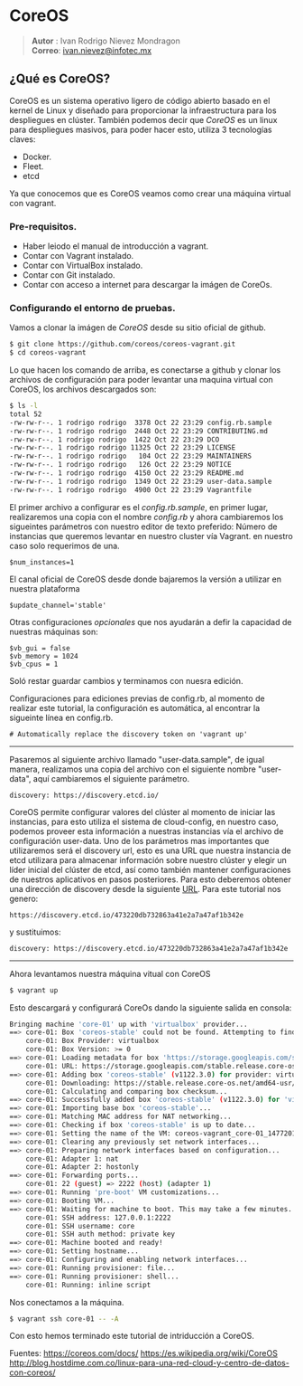 # CoreOS

> **Autor** : Ivan Rodrigo Nievez Mondragon  
> **Correo**: ivan.nievez@infotec.mx

## ¿Qué es CoreOS?
CoreOS es un sistema operativo ligero de código abierto basado en el kernel de Linux y diseñado para proporcionar la infraestructura para los despliegues en clúster. También podemos decir que *CoreOS* es un linux para despliegues masivos, para poder hacer esto, utiliza 3 tecnologías claves:
- Docker.
- Fleet.
- etcd

Ya que conocemos que es CoreOS veamos como crear una máquina virtual con vagrant.

### Pre-requisitos.
- Haber leiodo el manual de introducción a vagrant.
- Contar con Vagrant instalado.
- Contar con VirtualBox instalado.
- Contar con Git instalado.
- Contar con acceso a internet para descargar la imágen de CoreOs.

### Configurando el entorno de pruebas.
Vamos a clonar la imágen de *CoreOS* desde su sitio oficial de github.
```bash
$ git clone https://github.com/coreos/coreos-vagrant.git
$ cd coreos-vagrant
```
Lo que hacen los comando de arriba, es conectarse a github y clonar los archivos de configuración para poder levantar una maquina virtual con CoreOS, los archivos descargados son:
```bash
$ ls -l
total 52
-rw-rw-r--. 1 rodrigo rodrigo  3378 Oct 22 23:29 config.rb.sample
-rw-rw-r--. 1 rodrigo rodrigo  2448 Oct 22 23:29 CONTRIBUTING.md
-rw-rw-r--. 1 rodrigo rodrigo  1422 Oct 22 23:29 DCO
-rw-rw-r--. 1 rodrigo rodrigo 11325 Oct 22 23:29 LICENSE
-rw-rw-r--. 1 rodrigo rodrigo   104 Oct 22 23:29 MAINTAINERS
-rw-rw-r--. 1 rodrigo rodrigo   126 Oct 22 23:29 NOTICE
-rw-rw-r--. 1 rodrigo rodrigo  4150 Oct 22 23:29 README.md
-rw-rw-r--. 1 rodrigo rodrigo  1349 Oct 22 23:29 user-data.sample
-rw-rw-r--. 1 rodrigo rodrigo  4900 Oct 22 23:29 Vagrantfile
```
El primer archivo a configurar es el *config.rb.sample*, en primer lugar, realizaremos una copia con el nombre *config.rb* y ahora cambiaremos los sigueintes parámetros con nuestro editor de texto preferido:
Número de instancias que queremos levantar en nuestro cluster vía Vagrant. en nuestro caso solo requerimos de una.
```
$num_instances=1
```
El canal oficial de CoreOS desde donde bajaremos la versión a utilizar en nuestra plataforma
```
$update_channel='stable'
```
Otras configuraciones *opcionales* que nos ayudarán a defir la capacidad de nuestras máquinas son:
```
$vb_gui = false  
$vb_memory = 1024
$vb_cpus = 1
```
Soló restar guardar cambios y terminamos con nuesra edición.

Configuraciones para ediciones previas de config.rb, al momento de realizar este tutorial, la configuración es automática, al encontrar la sigueinte línea en config.rb.
```
# Automatically replace the discovery token on 'vagrant up'
```

****
Pasaremos al siguiente archivo llamado "user-data.sample", de igual manera, realizamos una copia del archivo con el siguiente nombre "user-data", aquí cambiaremos el siguiente parámetro.
```
discovery: https://discovery.etcd.io/
```
CoreOS permite configurar valores del clúster al momento de iniciar las instancias, para esto utiliza el sistema de cloud-config, en nuestro caso, podemos proveer esta información a nuestras instancias vía el archivo de configuración user-data. Uno de los parámetros mas importantes que utilizaremos será el discovery url, esto es una URL que nuestra instancia de etcd utilizara para almacenar información sobre nuestro clúster y elegir un líder inicial del clúster de etcd, así como también mantener configuraciones de nuestros aplicativos en pasos posteriores. Para esto deberemos obtener una dirección de discovery desde la siguiente [URL](https://discovery.etcd.io/new.).
Para este tutorial nos genero:
```
https://discovery.etcd.io/473220db732863a41e2a7a47af1b342e
```
y sustituimos:
```
discovery: https://discovery.etcd.io/473220db732863a41e2a7a47af1b342e
```

****
Ahora levantamos nuestra máquina vitual con CoreOS
```bash
$ vagrant up
```
Esto descargará y configurará CoreOs dando la siguiente salida en consola:
```bash
Bringing machine 'core-01' up with 'virtualbox' provider...
==> core-01: Box 'coreos-stable' could not be found. Attempting to find and install...
    core-01: Box Provider: virtualbox
    core-01: Box Version: >= 0
==> core-01: Loading metadata for box 'https://storage.googleapis.com/stable.release.core-os.net/amd64-usr/current/coreos_production_vagrant.json'
    core-01: URL: https://storage.googleapis.com/stable.release.core-os.net/amd64-usr/current/coreos_production_vagrant.json
==> core-01: Adding box 'coreos-stable' (v1122.3.0) for provider: virtualbox
    core-01: Downloading: https://stable.release.core-os.net/amd64-usr/1122.3.0/coreos_production_vagrant.box
    core-01: Calculating and comparing box checksum...
==> core-01: Successfully added box 'coreos-stable' (v1122.3.0) for 'virtualbox'!
==> core-01: Importing base box 'coreos-stable'...
==> core-01: Matching MAC address for NAT networking...
==> core-01: Checking if box 'coreos-stable' is up to date...
==> core-01: Setting the name of the VM: coreos-vagrant_core-01_1477201787390_63157
==> core-01: Clearing any previously set network interfaces...
==> core-01: Preparing network interfaces based on configuration...
    core-01: Adapter 1: nat
    core-01: Adapter 2: hostonly
==> core-01: Forwarding ports...
    core-01: 22 (guest) => 2222 (host) (adapter 1)
==> core-01: Running 'pre-boot' VM customizations...
==> core-01: Booting VM...
==> core-01: Waiting for machine to boot. This may take a few minutes...
    core-01: SSH address: 127.0.0.1:2222
    core-01: SSH username: core
    core-01: SSH auth method: private key
==> core-01: Machine booted and ready!
==> core-01: Setting hostname...
==> core-01: Configuring and enabling network interfaces...
==> core-01: Running provisioner: file...
==> core-01: Running provisioner: shell...
    core-01: Running: inline script
```
Nos conectamos a la máquina.

```bash
$ vagrant ssh core-01 -- -A
```

Con esto hemos terminado este tutorial de intriducción a CoreOS.


Fuentes:
https://coreos.com/docs/
https://es.wikipedia.org/wiki/CoreOS
http://blog.hostdime.com.co/linux-para-una-red-cloud-y-centro-de-datos-con-coreos/
